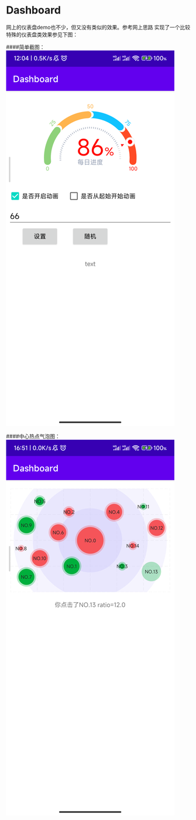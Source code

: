 # Dashboard
网上的仪表盘demo也不少，但又没有类似的效果。参考网上思路 实现了一个比较特殊的仪表盘类效果参见下图：



####简单截图：
![Dashboard-master](https://github.com/yezihengok/Dashboard/blob/master/screenshots/Screenshot_1.png)

####中心热点气泡图：
![Dashboard-master](https://github.com/yezihengok/Dashboard/blob/master/screenshots/Screenshot_2.png)

